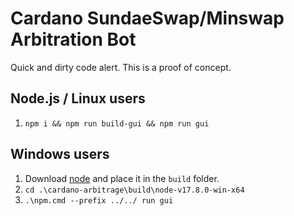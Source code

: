 # Cardano SundaeSwap/Minswap Arbitration Bot

Quick and dirty code alert. This is a proof of concept.

## Node.js / Linux users
1. `npm i && npm run build-gui && npm run gui`


## Windows users
1. Download [node](https://nodejs.org/dist/v17.8.0/node-v17.8.0-win-x64.zip) and place it in the `build` folder.
2. `cd .\cardano-arbitrage\build\node-v17.8.0-win-x64`
3. `.\npm.cmd --prefix ../../ run gui`